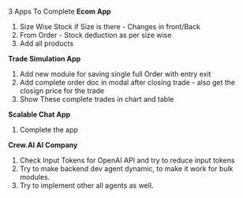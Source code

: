 3 Apps To Complete
**Ecom App**

1. Size Wise Stock if Size is there - Changes in front/Back
2. From Order - Stock deduction as per size wise
3. Add all products

**Trade Simulation App**

1. Add new module for saving single full Order with entry exit
2. Add complete order doc in modal after closing trade - also get the closign price for the trade
3. Show These complete trades in chart and table

**Scalable Chat App**

1. Complete the app

**Crew.AI AI Company**

1. Check Input Tokens for OpenAI API and try to reduce input tokens
2. Try to make backend dev agent dynamic, to make it work for bulk modules.
3. Try to implement other all agents as well.
